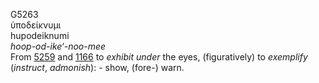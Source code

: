 G5263  
ὑποδείκνυμι  
hupodeiknumi  
*hoop-od-ike‘-noo-mee*  
From [5259](g5259) and [1166](g1166) to *exhibit* *under* the eyes,
(figuratively) to *exemplify* (*instruct*, *admonish*): - show, (fore-)
warn.  
